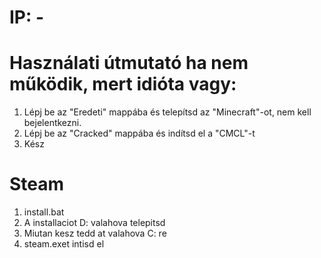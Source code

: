 # IP: -

# Használati útmutató ha nem működik, mert idióta vagy:
1. Lépj be az "Eredeti" mappába és telepítsd az "Minecraft"-ot, nem kell bejelentkezni.
2. Lépj be az "Cracked" mappába és indítsd el a "CMCL"-t
3. Kész 

# Steam
1. install.bat
2. A installaciot D: valahova telepitsd
3. Miutan kesz tedd at valahova C: re
4. steam.exet intisd el